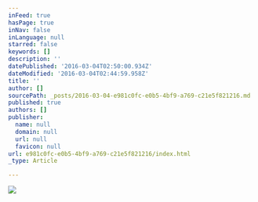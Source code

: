 ```yaml
---
inFeed: true
hasPage: true
inNav: false
inLanguage: null
starred: false
keywords: []
description: ''
datePublished: '2016-03-04T02:50:00.934Z'
dateModified: '2016-03-04T02:44:59.958Z'
title: ''
author: []
sourcePath: _posts/2016-03-04-e981c0fc-e0b5-4bf9-a769-c21e5f821216.md
published: true
authors: []
publisher:
  name: null
  domain: null
  url: null
  favicon: null
url: e981c0fc-e0b5-4bf9-a769-c21e5f821216/index.html
_type: Article

---
```

![](https://s3-us-west-2.amazonaws.com/the-grid-img/p/ccc11705daaa040562c504191591a4ed2ce66ffa.jpg)